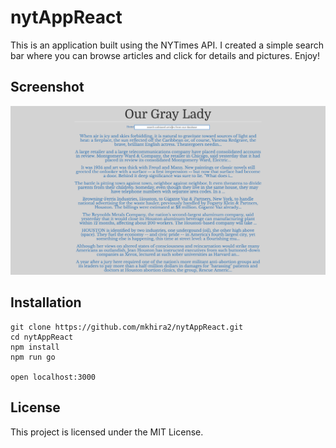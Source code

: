 # nytAppReact

This is an application built using the NYTimes API. I created a simple search bar
where you can browse articles and click for details and pictures. Enjoy!


## Screenshot
![NYT App](/dist/assets/images/nytapp.png)

## Installation

```
git clone https://github.com/mkhira2/nytAppReact.git
cd nytAppReact
npm install
npm run go

open localhost:3000
```

## License

This project is licensed under the MIT License.
